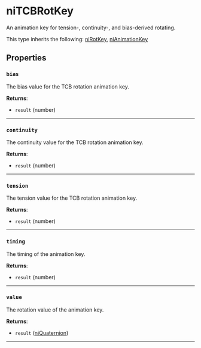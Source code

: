 # niTCBRotKey
<div class="search_terms" style="display: none">nitcbrotkey, tcbrotkey</div>

<!---
	This file is autogenerated. Do not edit this file manually. Your changes will be ignored.
	More information: https://github.com/MWSE/MWSE/tree/master/docs
-->

An animation key for tension-, continuity-, and bias-derived rotating.

This type inherits the following: [niRotKey](../../types/niRotKey), [niAnimationKey](../../types/niAnimationKey)
## Properties

### `bias`
<div class="search_terms" style="display: none">bias</div>

The bias value for the TCB rotation animation key.

**Returns**:

* `result` (number)

***

### `continuity`
<div class="search_terms" style="display: none">continuity</div>

The continuity value for the TCB rotation animation key.

**Returns**:

* `result` (number)

***

### `tension`
<div class="search_terms" style="display: none">tension</div>

The tension value for the TCB rotation animation key.

**Returns**:

* `result` (number)

***

### `timing`
<div class="search_terms" style="display: none">timing</div>

The timing of the animation key.

**Returns**:

* `result` (number)

***

### `value`
<div class="search_terms" style="display: none">value</div>

The rotation value of the animation key.

**Returns**:

* `result` ([niQuaternion](../../types/niQuaternion))

***

